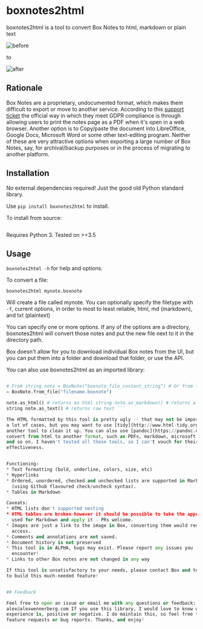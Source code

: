 # boxnotes2html

boxnotes2html is a tool to convert Box Notes to html, markdown or plain text

![before](img/before.png)

*to*

![after](img/after.png)

## Rationale

Box Notes are a proprietary, undocumented format, which makes them difficult to
export or move to another service. According to this [support
ticket](https://community.box.com/t5/Desktop-and-Mobile-Forum/Exporting-Box-Notes/td-p/14834)
the official way in which they meet GDPR compliance is through allowing users
to print the notes page as a PDF when it's open in a web browser.  Another
option is to Copy/paste the document into LibreOffice, Google Docs, Microsoft
Word or some other text-editing program. Neither of these are very attractive
options when exporting a large number of Box Notes, say, for archival/backup
purposes or in the process of migrating to another platform.


## Installation

No external dependencies required! Just the good old Python standard library.

Use `pip install boxnotes2html` to install.

To install from source:

``` git clone https://github.com/alexwennerberg/boxnotes2html pip install .
```

Requires Python 3. Tested on >=3.5

## Usage

`boxnotes2html -h` for help and options.

To convert a file:

`boxnotes2html mynote.boxnote`

Will create a file called mynote. You can optionally specify the filetype with
`-f`, current options, in order to most to least reliable, html, md (markdown),
and txt (plaintext)

You can specify one or more options. If any of the options are a directory,
boxnotes2html will convert those notes and put the new file next to it in the
directory path.

Box doesn't allow for you to download individual Box notes from the UI, but you
can put them into a folder and download that folder, or use the API.

You can also use boxnotes2html as an imported library:

```python from boxnotes2html import BoxNote

# From string note = BoxNote("boxnote_file_content_string") # Or from file note
= BoxNote.from_file("filename.boxnote")

note.as_html() # returns an html string note.as_markdown() # returns a markdown
string note.as_text() # returns raw text ```

The HTML formatted by this tool is pretty ugly -- that may not be important for
a lot of cases, but you may want to use [tidy](http://www.html-tidy.org/) or
another tool to clean it up. You can also use [pandoc](https://pandoc.org/) to
convert from html to another format, such as PDFs, markdown, microsoft word,
and so on. I haven't tested all these tools, so I can't vouch for their
effectiveness.


Functioning:
* Text formatting (bold, underline, colors, size, etc)
* Hyperlinks
* Ordered, unordered, checked and unchecked lists are supported in Markdown
  (using Github flavoured check/uncheck syntax).
* Tables in Markdown

Caveats:
* HTML lists don't supported nesting
* HTML tables are broken however it should be possible to take the approach
  used for Markdown and apply it - PRs welcome.
* Images are just a link to the image in Box, converting them would require API
  access.
* Comments and annotations are not saved.
* Document history is not preserved
* This tool is in ALPHA, bugs may exist. Please report any issues you
  encounter!
* Links to other Box notes are not changed in any way

If this tool is unsatisfactory to your needs, please contact Box and tell them
to build this much-needed feature!


## Feedback

Feel free to open an issue or email me with any questions or feedback:
alex@alexwennerberg.com If you use this library, I would love to know what your
experience is, positive or negative. I do maintain this, so feel free to make
feature requests or bug reports. Thanks, and enjoy!

